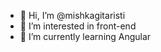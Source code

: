 - 👋 Hi, I’m @mishkagitaristi
- 👀 I’m interested in front-end
- 🌱 I’m currently learning Angular


<!---
mishkagitaristi/mishkagitaristi is a ✨ special ✨ repository because its `README.md` (this file) appears on your GitHub profile.
You can click the Preview link to take a look at your changes.
--->

